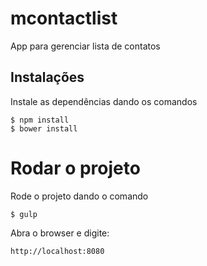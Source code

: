 # mcontactlist
App para gerenciar lista de contatos

## Instalações

  Instale as dependências dando os comandos
    
    
    $ npm install
    $ bower install

# Rodar o projeto

  Rode o projeto dando o comando
    
    $ gulp
  
  Abra o browser e digite:
  
    http://localhost:8080
  
  
